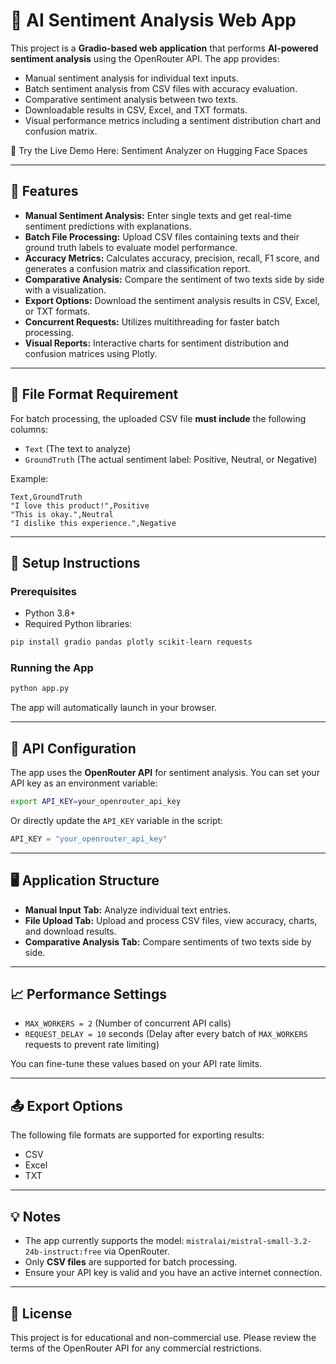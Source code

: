 
# 🧠 AI Sentiment Analysis Web App

This project is a **Gradio-based web application** that performs **AI-powered sentiment analysis** using the OpenRouter API. The app provides:

* Manual sentiment analysis for individual text inputs.
* Batch sentiment analysis from CSV files with accuracy evaluation.
* Comparative sentiment analysis between two texts.
* Downloadable results in CSV, Excel, and TXT formats.
* Visual performance metrics including a sentiment distribution chart and confusion matrix.

🚀 Try the Live Demo Here: Sentiment Analyzer on Hugging Face Spaces

---

## 🚀 Features

* **Manual Sentiment Analysis:** Enter single texts and get real-time sentiment predictions with explanations.
* **Batch File Processing:** Upload CSV files containing texts and their ground truth labels to evaluate model performance.
* **Accuracy Metrics:** Calculates accuracy, precision, recall, F1 score, and generates a confusion matrix and classification report.
* **Comparative Analysis:** Compare the sentiment of two texts side by side with a visualization.
* **Export Options:** Download the sentiment analysis results in CSV, Excel, or TXT formats.
* **Concurrent Requests:** Utilizes multithreading for faster batch processing.
* **Visual Reports:** Interactive charts for sentiment distribution and confusion matrices using Plotly.

---

## 📂 File Format Requirement

For batch processing, the uploaded CSV file **must include** the following columns:

* `Text` (The text to analyze)
* `GroundTruth` (The actual sentiment label: Positive, Neutral, or Negative)

Example:

```csv
Text,GroundTruth
"I love this product!",Positive
"This is okay.",Neutral
"I dislike this experience.",Negative
```

---

## 🔧 Setup Instructions

### Prerequisites

* Python 3.8+
* Required Python libraries:

```bash
pip install gradio pandas plotly scikit-learn requests
```

### Running the App

```bash
python app.py
```

The app will automatically launch in your browser.

---

## 🔑 API Configuration

The app uses the **OpenRouter API** for sentiment analysis. You can set your API key as an environment variable:

```bash
export API_KEY=your_openrouter_api_key
```

Or directly update the `API_KEY` variable in the script:

```python
API_KEY = "your_openrouter_api_key"
```

---

## 🖥️ Application Structure

* **Manual Input Tab:** Analyze individual text entries.
* **File Upload Tab:** Upload and process CSV files, view accuracy, charts, and download results.
* **Comparative Analysis Tab:** Compare sentiments of two texts side by side.

---

## 📈 Performance Settings

* `MAX_WORKERS = 2` (Number of concurrent API calls)
* `REQUEST_DELAY = 10` seconds (Delay after every batch of `MAX_WORKERS` requests to prevent rate limiting)

You can fine-tune these values based on your API rate limits.

---

## 📤 Export Options

The following file formats are supported for exporting results:

* CSV
* Excel
* TXT

---

## 💡 Notes

* The app currently supports the model: `mistralai/mistral-small-3.2-24b-instruct:free` via OpenRouter.
* Only **CSV files** are supported for batch processing.
* Ensure your API key is valid and you have an active internet connection.

---

## 📜 License

This project is for educational and non-commercial use. Please review the terms of the OpenRouter API for any commercial restrictions.

